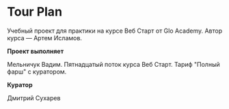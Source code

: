 # Tour Plan

Учебный проект для практики на курсе Веб Старт от Glo Academy. Автор курса — Артем Исламов.

**Проект выполняет**

Мельничук Вадим. Пятнадцатый поток курса Веб Старт. Тариф "Полный фарш" с куратором.


**Куратор**

Дмитрий Сухарев

